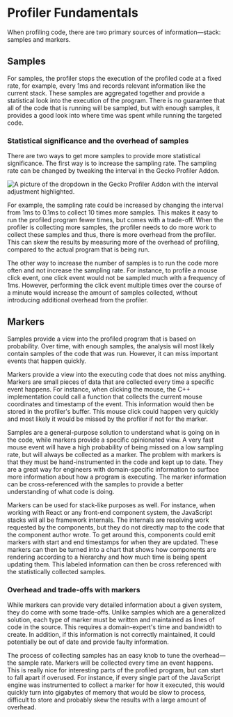 # Profiler Fundamentals

When profiling code, there are two primary sources of information—stack: samples and markers.

## Samples

For samples, the profiler stops the execution of the profiled code at a fixed rate, for example, every 1ms and records relevant information like the current stack. These samples are aggregated together and provide a statistical look into the execution of the program. There is no guarantee that all of the code that is running will be sampled, but with enough samples, it provides a good look into where time was spent while running the targeted code.

### Statistical significance and the overhead of samples

There are two ways to get more samples to provide more statistical significance. The first way is to increase the sampling rate. The sampling rate can be changed by tweaking the interval in the Gecko Profiler Addon.

![A picture of the dropdown in the Gecko Profiler Addon with the interval adjustment highlighted.](images/interval.jpg)

For example, the sampling rate could be increased by changing the interval from 1ms to 0.1ms to collect 10 times more samples. This makes it easy to run the profiled program fewer times, but comes with a trade-off. When the profiler is collecting more samples, the profiler needs to do more work to collect these samples and thus, there is more overhead from the profiler. This can skew the results by measuring more of the overhead of profiling, compared to the actual program that is being run.

The other way to increase the number of samples is to run the code more often and not increase the sampling rate. For instance, to profile a mouse click event, one click event would not be sampled much with a frequency of 1ms. However, performing the click event multiple times over the course of a minute would increase the amount of samples collected, without introducing additional overhead from the profiler.

## Markers

Samples provide a view into the profiled program that is based on probability. Over time, with enough samples, the analysis will most likely contain samples of the code that was run. However, it can miss important events that happen quickly.

Markers provide a view into the executing code that does not miss anything. Markers are small pieces of data that are collected every time a specific event happens. For instance, when clicking the mouse, the C++ implementation could call a function that collects the current mouse coordinates and timestamp of the event. This information would then be stored in the profiler's buffer. This mouse click could happen very quickly and most likely it would be missed by the profiler if not for the marker.

Samples are a general-purpose solution to understand what is going on in the code, while markers provide a specific opinionated view. A very fast mouse event will have a high probability of being missed on a low sampling rate, but will always be collected as a marker. The problem with markers is that they must be hand-instrumented in the code and kept up to date. They are a great way for engineers with domain-specific information to surface more information about how a program is executing. The marker information can be cross-referenced with the samples to provide a better understanding of what code is doing.

Markers can be used for stack-like purposes as well. For instance, when working with React or any front-end component system, the JavaScript stacks will all be framework internals. The internals are resolving work requested by the components, but they do not directly map to the code that the component author wrote. To get around this, components could emit markers with start and end timestamps for when they are updated. These markers can then be turned into a chart that shows how components are rendering according to a hierarchy and how much time is being spent updating them. This labeled information can then be cross referenced with the statistically collected samples.

### Overhead and trade-offs with markers

While markers can provide very detailed information about a given system, they do come with some trade-offs. Unlike samples which are a generalized solution, each type of marker must be written and maintained as lines of code in the source. This requires a domain-expert's time and bandwidth to create. In addition, if this information is not correctly maintained, it could potentially be out of date and provide faulty information.

The process of collecting samples has an easy knob to tune the overhead—the sample rate. Markers will be collected every time an event happens. This is really nice for interesting parts of the profiled program, but can start to fall apart if overused. For instance, if every single part of the JavaScript engine was instrumented to collect a marker for how it executed, this would quickly turn into gigabytes of memory that would be slow to process, difficult to store and probably skew the results with a large amount of overhead.
